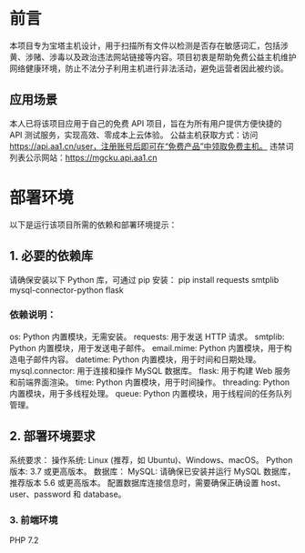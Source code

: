 # 前言
本项目专为宝塔主机设计，用于扫描所有文件以检测是否存在敏感词汇，包括涉黄、涉赌、涉毒以及政治违法网站链接等内容。项目初衷是帮助免费公益主机维护网络健康环境，防止不法分子利用主机进行非法活动，避免运营者因此被约谈。
## 应用场景
本人已将该项目应用于自己的免费 API 项目，旨在为所有用户提供方便快捷的 API 测试服务，实现高效、零成本上云体验。
公益主机获取方式：访问 https://api.aa1.cn/user，注册账号后即可在“免费产品”中领取免费主机。
违禁词列表公示网站：https://mgcku.api.aa1.cn

# 部署环境
以下是运行该项目所需的依赖和部署环境提示：
## 1. 必要的依赖库
请确保安装以下 Python 库，可通过 pip 安装：
pip install requests smtplib mysql-connector-python flask
### 依赖说明：
os: Python 内置模块，无需安装。
requests: 用于发送 HTTP 请求。
smtplib: Python 内置模块，用于发送电子邮件。
email.mime: Python 内置模块，用于构造电子邮件内容。
datetime: Python 内置模块，用于时间和日期处理。
mysql.connector: 用于连接和操作 MySQL 数据库。
flask: 用于构建 Web 服务和前端界面渲染。
time: Python 内置模块，用于时间操作。
threading: Python 内置模块，用于多线程处理。
queue: Python 内置模块，用于线程间的任务队列管理。
## 2. 部署环境要求
系统要求：
操作系统: Linux (推荐，如 Ubuntu)、Windows、macOS。
Python 版本: 3.7 或更高版本。
数据库：
MySQL: 请确保已安装并运行 MySQL 数据库，推荐版本 5.6 或更高版本。
配置数据库连接信息时，需要确保正确设置 host、user、password 和 database。

### 3. 前端环境
PHP 7.2 
